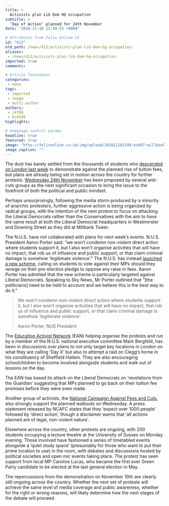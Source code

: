 ```yaml
---
title: >
  Activists plan Lib Dem HQ occupation
subtitle: >
  ‘Day of Action’ planned for 24th November
date: "2010-11-18 21:50:55 +0000"

# Attributes from Felix Online V1
id: "412"
old_path: /news/412/activists-plan-lib-dem-hq-occupation-
aliases:
 - /news/412/activists-plan-lib-dem-hq-occupation-
imported: true
comments:

# Article Taxonomies
categories:
 - news
tags:
 - imported
 - image
 - multi-author
authors:
 - jk708
 - mc4509
highlights:

# Homepage control params
headline: true
featured: true
image: "http://felixonline.co.uk/img/upload/201011182149-ks607-millbank.jpg"
image_caption: ""
---
```


The dust has barely settled from the thousands of students who [descended on London last week](http://felixonline.co.uk/gallery/?albumID=2) to demonstrate against the planned rise of tuition fees, but plans are already being set in motion across the country for further protests. [Wednesday 24th November](http://www.facebook.com/event.php?eid=134751449911080&ref=ts) has been proposed by several anti-cuts groups as the next significant occasion to bring the issue to the forefront of both the political and public mindset.

Perhaps unsurprisingly, following the media storm produced by a minority of anarchic protesters, further aggressive action is being organized by radical groups, with the intention of the next protest to focus on attacking the Liberal Democrats rather than the Conservatives with the aim to have the same result at both the Liberal Democrat headquarters in Westminster and Downing Street as they did at Millbank Tower.

The N.U.S. have not collaborated with plans for next week’s events. N.U.S. President Aaron Porter said: “we won’t condemn non-violent direct action where students support it, but I also won’t organise activities that will have no impact, that rob us of influence and public support, or that claim criminal damage is somehow ‘legitimate violence’.” The N.U.S. has instead [launched a new scheme](http://www.nus.org.uk/en/News/News/NUS-launches-Right-to-Recall-campaign/), calling on students to vote against their MPs should they renege on their pre-election pledge to oppose any raise in fees. Aaron Porter has admitted that the new scheme is particularly targeted against Liberal Democrats. Speaking to Sky News, Mr Porter outlined that “[the politicians] need to be held to account and we believe this is the best way to do it.”

> We won’t condemn non-violent direct action where students support it, but I also won’t organise activities that will have no impact, that rob us of influence and public support, or that claim criminal damage is somehow ‘legitimate violence’
>
>  Aaron Porter, NUS President

The [Education Activist Network](http://educationactivistnetwork.wordpress.com/) (EAN) helping organise the protests and run by a member of the N.U.S. national executive committee Mark Bergfeld, has been in discussions over plans to not only target key locations in London on what they are calling ‘Day X’ but also to attempt a raid on Clegg’s home in his constituency of Sheffield Hallam. They are also encouraging schoolchildren to become involved alongside students and walk out of lessons on the day.

The EAN has based its attack on the Liberal Democrats on ‘revelations from the Guardian’ suggesting that MPs planned to go back on their tuition fee promises before they were even made.

Another group of activists, the [National Campaign Against Fees and Cuts](http://anticuts.com/), also strongly support the planned walkouts on Wednesday. A press statement released by NCAFC states that they ‘expect over 1000 people’ followed by ‘direct action’, though a disclaimer warns that ‘all actions planned are of legal, non-violent nature’.

Elsewhere across the country, other protests are ongoing, with 200 students occupying a lecture theatre at the University of Sussex on Monday evening. Those involved have fashioned a series of timetabled events alongside a ‘quiet study space’ (presumably for those who want to put their prime location to use) in the room, with debates and discussions hosted by political societies and open mic events taking place. The protest has seen support from local MP Caroline Lucas, who became the first ever Green Party candidate to be elected at the last general election in May.

The repercussions from the demonstration on November 10th are clearly still ongoing across the country. Whether the next set of protests will achieve the same level of media coverage and public awareness, whether for the right or wrong reasons, will likely determine how the next stages of the debate will proceed.
